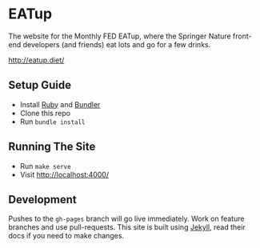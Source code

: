 

EATup
=====

The website for the Monthly FED EATup, where the Springer Nature front-end developers (and friends) eat lots and go for a few drinks.

http://eatup.diet/


Setup Guide
-----------

- Install [Ruby] and [Bundler]
- Clone this repo
- Run `bundle install`


Running The Site
----------------

- Run `make serve`
- Visit [http://localhost:4000/](http://localhost:4000/)


Development
-----------

Pushes to the `gh-pages` branch will go live immediately. Work on feature branches and use pull-requests. This site is built using [Jekyll], read their docs if you need to make changes.



[bundler]: http://bundler.io/
[jekyll]: http://jekyllrb.com/
[ruby]: https://www.ruby-lang.org/
